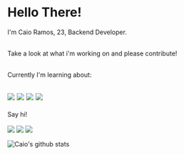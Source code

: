 <h1 align="left"> Hello There!</h1> 


I'm Caio Ramos, 23, Backend Developer.<br><br>

Take a look at what i'm working on and please contribute!<br><br>

Currently I'm learning about:

<h2 align="left">

<img src="https://img.shields.io/badge/Python-14354C?style=for-the-badge&logo=python&logoColor=white" />
<img src="https://img.shields.io/badge/Django-092E20?style=for-the-badge&logo=django&logoColor=white" />
<img src="https://img.shields.io/badge/Flask-000000?style=for-the-badge&logo=flask&logoColor=white"  /> 
<img src="https://img.shields.io/badge/MySQL-00000F?style=for-the-badge&logo=mysql&logoColor=white" />         

          

</h2>

Say hi!<br><br>
<a href = "https://instagram.com/caio_var" target="_blank"><img src="https://img.shields.io/badge/-Instagram-%23E4405F?style=for-the-badge&logo=instagram&logoColor=white" target="_blank"></a>
<a href = "https://www.linkedin.com/in/caio-vinicius-araujo-ramos/"><img src="https://img.shields.io/badge/LinkedIn-0077B5?style=for-the-badge&logo=linkedin&logoColor=white"></a>
<a href = "mailto:aramoscaio@gmail.com"><img src="https://img.shields.io/badge/Gmail-D14836?style=for-the-badge&logo=gmail&logoColor=white" target="_blank"></a>
          
        
![Caio's github stats](https://github-readme-stats.vercel.app/api?username=ARamosCaio)
